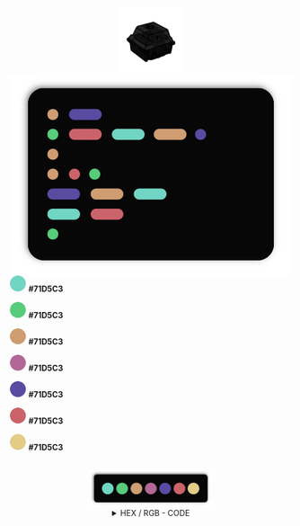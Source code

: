 
<div align="center">
  <img src="images/switch.png" width="120">
</div>

<img src="images/codetxt.png" width="510" align="left">

<br>

<div>

  <img src="images/dots/cyan.png" width="30"> <b>#71D5C3</b>

  <img src="images/dots/green.png" width="30"> <b>#71D5C3</b>

  <img src="images/dots/orange.png" width="30"> <b>#71D5C3</b>

  <img src="images/dots/pink.png" width="30"> <b>#71D5C3</b>

  <img src="images/dots/purple.png" width="30"> <b>#71D5C3</b>

  <img src="images/dots/red.png" width="30"> <b>#71D5C3</b>

  <img src="images/dots/yellow.png" width="30"> <b>#71D5C3</b>

</div>

<br>

<div align="center">
  <img src="images/colorbar.png" width="220">
</div>

<details align="center">
<summary>HEX / RGB - CODE</summary>
<div align="center">

  ``` black        = #070707 | rgb = (7,7,7) 
  gray_scale_1 = #101010 | rgb = (16,16,16)
   gray_scale_2 = #191919 | rgb = (25,25,25) 
   gray_scale_3 = #313131 | rgb = (49,49,49) 

      text       = #A5A5A5 | rgb = (165,165,165) 
      text_var   = #777777 | rgb = (119,119,119) 
   unselected = #2E2E2E | rgb = (46,46,46) 

   red    = #CB636A | rgb = (203,99,106) 
   green  = #58CC7A | rgb = (88,204,122) 
    orange = #CF9D71 | rgb = (207,157,113) 
    cyan   = #71D5C3 | rgb = (113,213,195) 
  purple = #594BA0 | rgb = (89,75,160) 
    pink   = #B36797 | rgb = (179,103,151) 
   yellow = #E2CC86 | rgb = (226,204,134)
  ```

</div>
</details>